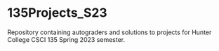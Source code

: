 # 135Projects_S23

Repository containing autograders and solutions to projects for Hunter College CSCI 135 Spring 2023 semester.
